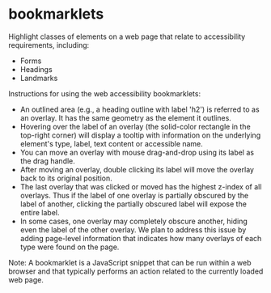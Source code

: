 # bookmarklets

Highlight classes of elements on a web page that relate to accessibility
requirements, including:

* Forms
* Headings
* Landmarks

Instructions for using the web accessibility bookmarklets:

* An outlined area (e.g., a heading outline with label 'h2') is referred
  to as an overlay. It has the same geometry as the element it outlines.
* Hovering over the label of an overlay (the solid-color rectangle in the
  top-right corner) will display a tooltip with information on the
  underlying element's type, label, text content or accessible name.
* You can move an overlay with mouse drag-and-drop using its label as the
  drag handle.
* After moving an overlay, double clicking its label will move the overlay
  back to its original position.
* The last overlay that was clicked or moved has the highest z-index of all
  overlays. Thus if the label of one overlay is partially obscured by the
  label of another, clicking the partially obscured label will expose the
  entire label.
* In some cases, one overlay may completely obscure another, hiding even
  the label of the other overlay. We plan to address this issue by adding
  page-level information that indicates how many overlays of each type
  were found on the page.

Note: A bookmarklet is a JavaScript snippet that can be run within a web
browser and that typically performs an action related to the currently
loaded web page.
